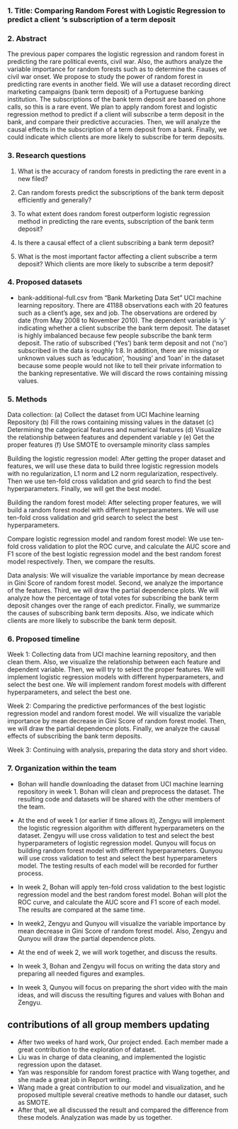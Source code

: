 ### 1.	Title: Comparing Random Forest with Logistic Regression to predict a client ‘s subscription of a term deposit

### 2.	Abstract
The previous paper compares the logistic regression and random forest in predicting the rare political events, civil war. Also, the authors analyze the variable importance for random forests such as to determine the causes of civil war onset. We propose to study the power of random forest in predicting rare events in another field. We will use a dataset recording direct marketing campaigns (bank term deposit) of a Portuguese banking institution. The subscriptions of the bank term deposit are based on phone calls, so this is a rare event. We plan to apply random forest and logistic regression method to predict if a client will subscribe a term deposit in the bank, and compare their predictive accuracies. Then, we will analyze the causal effects in the subscription of a term deposit from a bank. Finally, we could indicate which clients are more likely to subscribe for term deposits. 

### 3.	Research questions
1. What is the accuracy of random forests in predicting the rare event in a new filed?

2. Can random forests predict the subscriptions of the bank term deposit efficiently and generally?

3. To what extent does random forest outperform logistic regression method in predicting the rare events, subscription of the bank term deposit?

4. Is there a causal effect of a client subscribing a bank term deposit?

5. What is the most important factor affecting a client subscribe a term deposit? Which clients are more likely to subscribe a term deposit?

### 4.	Proposed datasets
-	bank-additional-full.csv from “Bank Marketing Data Set” UCI machine learning repository. There are 41188 observations each with 20 features such as a client’s age, sex and job. The observations are ordered by date (from May 2008 to November 2010). The dependent variable is ‘y’ indicating whether a client subscribe the bank term deposit. 
The dataset is highly imbalanced because few people subscribe the bank term deposit. The ratio of subscribed (‘Yes’) bank term deposit and not ('no') subscribed in the data is roughly 1:8. In addition, there are missing or unknown values such as ‘education’, ‘housing’ and ‘loan’ in the dataset because some people would not like to tell their private information to the banking representative. We will discard the rows containing missing values. 

### 5.	Methods
Data collection: (a) Collect the dataset from UCI Machine learning Repository (b) Fill the rows containing missing values in the dataset (c) Determining the categorical features and numerical features (d) Visualize the relationship between features and dependent variable y (e) Get the proper features (f) Use SMOTE to oversample minority class samples

Building the logistic regression model: After getting the proper dataset and features, we will use these data to build three logistic regression models with no regularization, L1 norm and L2 norm regularization, respectively. Then we use ten-fold cross validation and grid search to find the best hyperparameters. Finally, we will get the best model.

Building the random forest model: After selecting proper features, we will build a random forest model with different hyperparameters. We will use ten-fold cross validation and grid search to select the best hyperparameters. 

Compare logistic regression model and random forest model: We use ten-fold cross validation to plot the ROC curve, and calculate the AUC score and F1 score of the best logistic regression model and the best random forest model respectively. Then, we compare the results.

Data analysis: We will visualize the variable importance by mean decrease in Gini Score of random forest model. Second, we analyze the importance of the features. Third, we will draw the partial dependence plots. We will analyze how the percentage of total votes for subscribing the bank term deposit changes over the range of each predictor. Finally, we summarize the causes of subscribing bank term deposits. Also, we indicate which clients are more likely to subscribe the bank term deposit.

### 6.	Proposed timeline
Week 1: Collecting data from UCI machine learning repository, and then clean them. Also, we visualize the relationship between each feature and dependent variable. Then, we will try to select the proper features. We will implement logistic regression models with different hyperparameters, and select the best one. We will implement random forest models with different hyperparameters, and select the best one. 

Week 2: Comparing the predictive performances of the best logistic regression model and random forest model. We will visualize the variable importance by mean decrease in Gini Score of random forest model. Then, we will draw the partial dependence plots. Finally, we analyze the causal effects of subscribing the bank term deposits.

Week 3: Continuing with analysis, preparing the data story and short video.

### 7.	Organization within the team
-	Bohan will handle downloading the dataset from UCI machine learning repository in week 1. Bohan will clean and preprocess the dataset. The resulting code and datasets will be shared with the other members of the team. 

-	At the end of week 1 (or earlier if time allows it), Zengyu will implement the logistic regression algorithm with different hyperparameters on the dataset. Zengyu will use cross validation to test and select the best hyperparameters of logistic regression model. Qunyou will focus on building random forest model with different hyperparameters. Qunyou will use cross validation to test and select the best hyperparameters model. The testing results of each model will be recorded for further process.

-	In week 2, Bohan will apply ten-fold cross validation to the best logistic regression model and the best random forest model. Bohan will plot the ROC curve, and calculate the AUC score and F1 score of each model. The results are compared at the same time.

-	In week2, Zengyu and Qunyou will visualize the variable importance by mean decrease in Gini Score of random forest model. Also, Zengyu and Qunyou will draw the partial dependence plots. 

-	At the end of week 2, we will work together, and discuss the results.

-	In week 3, Bohan and Zengyu will focus on writing the data story and preparing all needed figures and examples.

-	In week 3, Qunyou will focus on preparing the short video with the main ideas, and will discuss the resulting figures and values with Bohan and Zengyu.


## contributions of all group members updating
- After two weeks of hard work, Our project ended. Each member made a great contribution to the exploration of dataset.
- Liu was in charge of data cleaning, and implemented the logistic regression upon the dataset.
- Yan was responsible for random forest practice with Wang together, and she made a great job in Report writing.
- Wang made a great contribution to our model and visualization, and he proposed multiple several creative methods to handle our dataset, such as SMOTE.
- After that, we all discussed the result and compared the difference from these models. Analyzation was made by us together.
